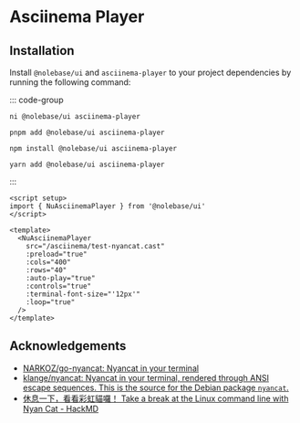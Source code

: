 <script setup>
import { NuAsciinemaPlayer } from '@nolebase/ui'
</script>

# Asciinema Player

<NuAsciinemaPlayer
  src="/asciinema/test-nyancat.cast"
  :preload="true"
  :cols="400"
  :rows="40"
  :auto-play="true"
  :controls="true"
  :terminal-font-size="'12px'"
  :loop="true"
/>

## Installation

Install `@nolebase/ui` and `asciinema-player` to your project dependencies by running the following command:

::: code-group

```shell [@antfu/ni]
ni @nolebase/ui asciinema-player
```

```shell [pnpm]
pnpm add @nolebase/ui asciinema-player
```

```shell [npm]
npm install @nolebase/ui asciinema-player
```

```shell [yarn]
yarn add @nolebase/ui asciinema-player
```

:::

```vue
<script setup>
import { NuAsciinemaPlayer } from '@nolebase/ui'
</script>

<template>
  <NuAsciinemaPlayer
    src="/asciinema/test-nyancat.cast"
    :preload="true"
    :cols="400"
    :rows="40"
    :auto-play="true"
    :controls="true"
    :terminal-font-size="'12px'"
    :loop="true"
  />
</template>
```

## Acknowledgements

- [NARKOZ/go-nyancat: Nyancat in your terminal](https://github.com/NARKOZ/go-nyancat)
- [klange/nyancat: Nyancat in your terminal, rendered through ANSI escape sequences. This is the source for the Debian package `nyancat`.](https://github.com/klange/nyancat)
- [休息一下，看看彩虹貓囉！ Take a break at the Linux command line with Nyan Cat - HackMD](https://hackmd.io/@brlin/SkJi-KlWV/https%3A%2F%2Fhackmd.io%2FG1PDyxHYRjyE8UYewYePvQ?type=book)
